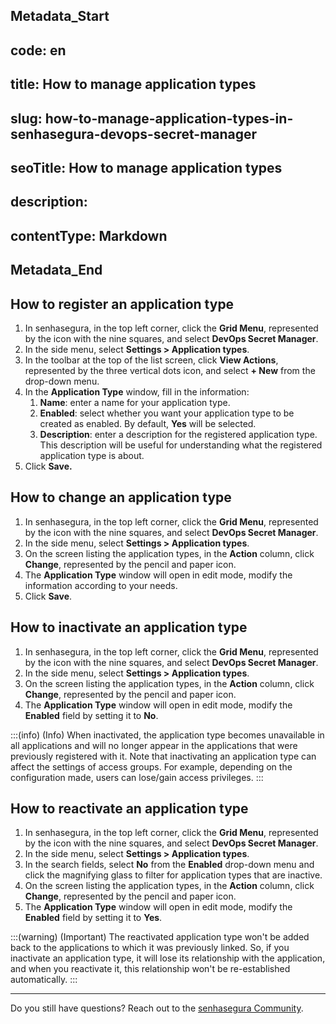 ## Metadata_Start 
## code: en
## title: How to manage application types 
## slug: how-to-manage-application-types-in-senhasegura-devops-secret-manager 
## seoTitle: How to manage application types 
## description:  
## contentType: Markdown 
## Metadata_End
## How to register an application type

1. In senhasegura, in the top left corner, click the **Grid Menu**, represented by the icon with the nine squares, and select **DevOps Secret Manager**.
2. In the side menu, select **Settings > Application types**.
3. In the toolbar at the top of the list screen, click **View Actions**, represented by the three vertical dots icon, and select **+ New** from the drop-down menu.
4. In the **Application Type** window, fill in the information:
    1. **Name**: enter a name for your application type.
    2. **Enabled**: select whether you want your application type to be created as enabled. By default, **Yes** will be selected.
    3. **Description**: enter a description for the registered application type. This description will be useful for understanding what the registered application type is about.
5. Click **Save.**

## How to change an application type

1. In senhasegura, in the top left corner, click the **Grid Menu**, represented by the icon with the nine squares, and select **DevOps Secret Manager**.
2. In the side menu, select **Settings > Application types**.
3. On the screen listing the application types, in the **Action** column, click **Change**, represented by the pencil and paper icon.
4. The **Application Type** window will open in edit mode, modify the information according to your needs.
5. Click **Save**.

## How to inactivate an application type

1. In senhasegura, in the top left corner, click the **Grid Menu**, represented by the icon with the nine squares, and select **DevOps Secret Manager**.
2. In the side menu, select **Settings > Application types**.
3. On the screen listing the application types, in the **Action** column, click **Change**, represented by the pencil and paper icon.
4. The **Application Type** window will open in edit mode, modify the **Enabled** field by setting it to **No**.

:::(info) (Info)
When inactivated, the application type becomes unavailable in all applications and will no longer appear in the applications that were previously registered with it.
Note that inactivating an application type can affect the settings of access groups. For example, depending on the configuration made, users can lose/gain access privileges.
:::

## How to reactivate an application type

1. In senhasegura, in the top left corner, click the **Grid Menu**, represented by the icon with the nine squares, and select **DevOps Secret Manager**.
2. In the side menu, select **Settings > Application types**.
3. In the search fields, select **No** from the **Enabled** drop-down menu and click the magnifying glass to filter for application types that are inactive.
4. On the screen listing the application types, in the **Action** column, click **Change**, represented by the pencil and paper icon.
5. The **Application Type** window will open in edit mode, modify the **Enabled** field by setting it to **Yes**.

:::(warning) (Important)
The reactivated application type won't be added back to the applications to which it was previously linked. So, if you inactivate an application type, it will lose its relationship with the application, and when you reactivate it, this relationship won't be re-established automatically.
:::

***

Do you still have questions? Reach out to the [senhasegura Community](https://community.senhasegura.io/).
